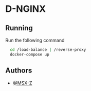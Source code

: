 # D-NGINX

## Running

Run the following command

```bash
  cd /load-balance | /reverse-proxy
  docker-compose up
```

## Authors

- [@MSX-Z](https://github.com/MSX-Z)
